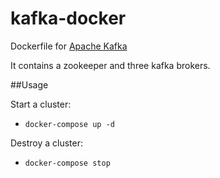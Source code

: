 kafka-docker
============

Dockerfile for [Apache Kafka](http://kafka.apache.org/)

It contains a zookeeper and three kafka brokers.

##Usage

Start a cluster:

- ```docker-compose up -d ```

Destroy a cluster:

- ```docker-compose stop```
